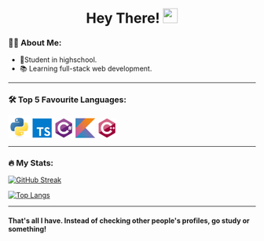 <div id="header" align="center">
  <h1>Hey There! <img src="https://media.giphy.com/media/hvRJCLFzcasrR4ia7z/giphy.gif" width="30px" height="30px"/></h1>
</div>

### 👩‍💻 About Me:
- 🔭Student in highschool.
- 📚 Learning full-stack web development.

---

### 🛠 Top 5 Favourite Languages:
<img src="https://github.com/devicons/devicon/blob/master/icons/python/python-original.svg" width="45" height="45" /> <img src="https://github.com/devicons/devicon/blob/master/icons/typescript/typescript-original.svg" width="40" height="40" /> <img src="https://github.com/devicons/devicon/blob/master/icons/csharp/csharp-original.svg" width="40" height="40" /> <img src="https://github.com/devicons/devicon/blob/master/icons/kotlin/kotlin-original.svg" width="40" height="40" /> <img src="https://github.com/devicons/devicon/blob/master/icons/cplusplus/cplusplus-original.svg" width="40" height="40" />

---

### 🔥 My Stats:
[![GitHub Streak](http://github-readme-streak-stats.herokuapp.com?user=xzoky174&theme=dark&background=000000)](https://git.io/streak-stats)

[![Top Langs](https://github-readme-stats.vercel.app/api/top-langs/?username=xzoky174&layout=compact&theme=vision-friendly-dark)](https://github.com/anuraghazra/github-readme-stats)

---

#### That's all I have. Instead of checking other people's profiles, go study or something!
